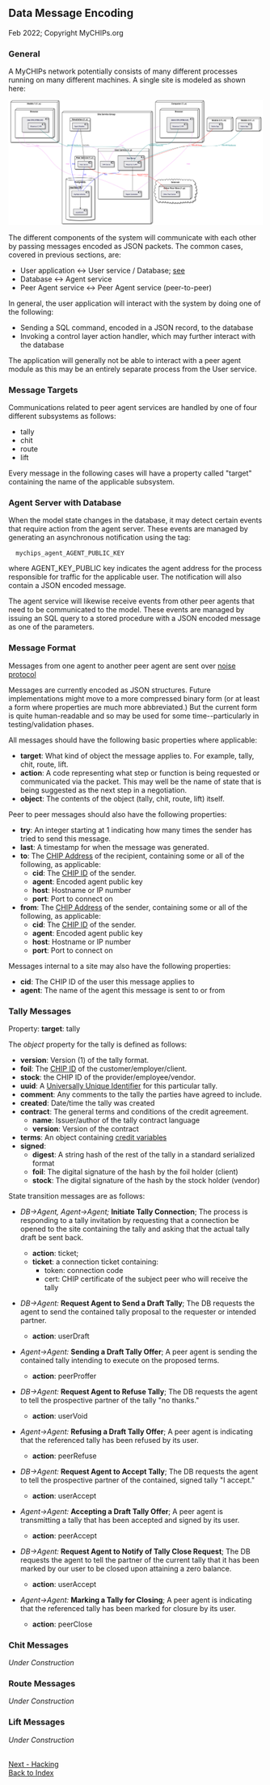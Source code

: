 ## Data Message Encoding
Feb 2022; Copyright MyCHIPs.org

### General
A MyCHIPs network potentially consists of many different processes running on many different machines.
A single site is modeled as shown here:

[![System Design](uml/scaling.svg)](uml/scaling.svg)

The different components of the system will communicate with each other by passing messages encoded as JSON packets.
The common cases, covered in previous sections, are:
- User application <-> User service / Database; [see](use-mobile.md#user-api-objects)
- Database <-> Agent service
- Peer Agent service <-> Peer Agent service (peer-to-peer)

In general, the user application will interact with the system by doing one of the following:
- Sending a SQL command, encoded in a JSON record, to the database
- Invoking a control layer action handler, which may further interact with the database

The application will generally not be able to interact with a peer agent module as this may be
an entirely separate process from the User service.

### Message Targets
Communications related to peer agent services are handled by one of four different subsystems as follows:
- tally
- chit
- route
- lift

Every message in the following cases will have a property called "target" containing the
name of the applicable subsystem.

### Agent Server with Database
When the model state changes in the database, it may detect certain events that require
action from the agent server.  These events are managed by generating an asynchronous
notification using the tag:
```
  mychips_agent_AGENT_PUBLIC_KEY
```
where AGENT_KEY_PUBLIC key indicates the agent address for the process responsible for
traffic for the applicable user.  The notification will also contain a JSON encoded message.

The agent service will likewise receive events from other peer agents that need to be communicated 
to the model.  These events are managed by issuing an SQL query to a stored procedure
with a JSON encoded message as one of the parameters.

### Message Format
Messages from one agent to another peer agent are sent over [noise protocol](learn-noise.md#noise-protocol-implementation)

Messages are currently encoded as JSON structures.  Future implementations might move to a 
more compressed binary form (or at least a form where properties are much more abbreviated.)
But the current form is quite human-readable and so may be used for some time--particularly in 
testing/validation phases.

All messages should have the following basic properties where applicable:
- **target**: What kind of object the message applies to.  For example, tally, chit, route, lift.
- **action**: A code representing what step or function is being requested or communicated via the packet.
  This may well be the name of state that is being suggested as the next step in a negotiation.
- **object**: The contents of the object (tally, chit, route, lift) itself.

Peer to peer messages should also have the following properties:
- **try**: An integer starting at 1 indicating how many times the sender has tried to send this message.
- **last**: A timestamp for when the message was generated.
- **to**: The [CHIP Address](learn-users.md#portals) of the recipient, containing some or all of the following, as applicable:
  - **cid**: The [CHIP ID](learn-users.md#chip-addresses) of the sender.
  - **agent**: Encoded agent public key
  - **host**: Hostname or IP number
  - **port**: Port to connect on
- **from**: The [CHIP Address](learn-users.md#portals) of the sender, containing some or all of the following, as applicable:
  - **cid**: The [CHIP ID](learn-users.md#chip-addresses) of the sender.
  - **agent**: Encoded agent public key
  - **host**: Hostname or IP number
  - **port**: Port to connect on

Messages internal to a site may also have the following properties:
  - **cid**: The CHIP ID of the user this message applies to
  - **agent**: The name of the agent this message is sent to or from

### Tally Messages
Property: **target**: tally

The *object* property for the tally is defined as follows:
  - **version**: Version (1) of the tally format.
  - **foil**: The [CHIP ID](learn-users.md#chip-addresses) of the customer/employer/client.
  - **stock**: the CHIP ID of the provider/employee/vendor.
  - **uuid**: A [Universally Unique Identifier](https://en.wikipedia.org/wiki/Universally_unique_identifier) for this particular tally.
  - **comment**: Any comments to the tally the parties have agreed to include.
  - **created**: Date/time the tally was created
  - **contract**: The general terms and conditions of the credit agreement.
    - **name**: Issuer/author of the tally contract language
    - **version**: Version of the contract
  - **terms**: An object containing [credit variables](learn-tally.md#credit-terms)
  - **signed**:
    - **digest**: A string hash of the rest of the tally in a standard serialized format
    - **foil**: The digital signature of the hash by the foil holder (client)
    - **stock**: The digital signature of the hash by the stock holder (vendor)

State transition messages are as follows:
- *DB->Agent, Agent->Agent;* **Initiate Tally Connection**;
  The process is responding to a tally invitation by
  requesting that a connection be opened to the site containing the tally and asking
  that the actual tally draft be sent back.
  - **action**: ticket;
  - **ticket**: a connection ticket containing:
    - token: connection code
    - cert: CHIP certificate of the subject peer who will receive the tally

- *DB->Agent:* **Request Agent to Send a Draft Tally**;
  The DB requests the agent to send the contained tally proposal to the requester or intended partner.
  - **action**: userDraft

- *Agent->Agent:* **Sending a Draft Tally Offer**;
  A peer agent is sending the contained tally intending to execute on the proposed terms.
  - **action**: peerProffer

- *DB->Agent:* **Request Agent to Refuse Tally**;
  The DB requests the agent to tell the prospective partner of the tally "no thanks."
  - **action**: userVoid

- *Agent->Agent:* **Refusing a Draft Tally Offer**;
  A peer agent is indicating that the referenced tally has been refused by its user.
  - **action**: peerRefuse

- *DB->Agent:* **Request Agent to Accept Tally**;
  The DB requests the agent to tell the prospective partner of the contained, signed tally "I accept."
  - **action**: userAccept

- *Agent->Agent:* **Accepting a Draft Tally Offer**;
  A peer agent is transmitting a tally that has been accepted and signed by its user.
  - **action**: peerAccept

- *DB->Agent:* **Request Agent to Notify of Tally Close Request**;
  The DB requests the agent to tell the partner of the current tally that it has been marked by our user to be closed upon attaining a zero balance.
  - **action**: userAccept

- *Agent->Agent:* **Marking a Tally for Closing**;
  A peer agent is indicating that the referenced tally has been marked for closure by its user.
  - **action**: peerClose

### Chit Messages
*Under Construction*

### Route Messages
*Under Construction*

### Lift Messages
*Under Construction*

<br>[Next - Hacking](work-hacking.md)
<br>[Back to Index](README.md#contents)
